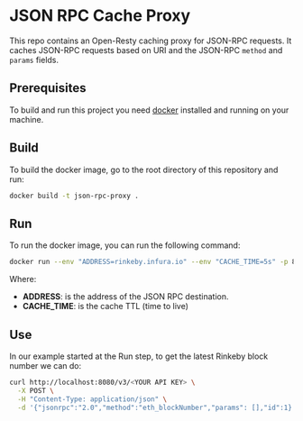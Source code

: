 # JSON RPC Cache Proxy

This repo contains an Open-Resty caching proxy for JSON-RPC requests.
It caches JSON-RPC requests based on URI and the JSON-RPC `method` and `params` fields.

## Prerequisites
To build and run this project you need [docker](https://www.docker.com/) installed and running on your machine.

## Build
To build the docker image, go to the root directory of this repository and run:
```sh
docker build -t json-rpc-proxy .
```

## Run
To run the docker image, you can run the following command:
```sh
docker run --env "ADDRESS=rinkeby.infura.io" --env "CACHE_TIME=5s" -p 8080:80 json-rpc-proxy
```
Where:
* __ADDRESS__: is the address of the JSON RPC destination.
* __CACHE_TIME__: is the cache TTL (time to live)

## Use
In our example started at the Run step, to get the latest Rinkeby block number we can do:
```sh
curl http://localhost:8080/v3/<YOUR API KEY> \
  -X POST \
  -H "Content-Type: application/json" \
  -d '{"jsonrpc":"2.0","method":"eth_blockNumber","params": [],"id":1}
